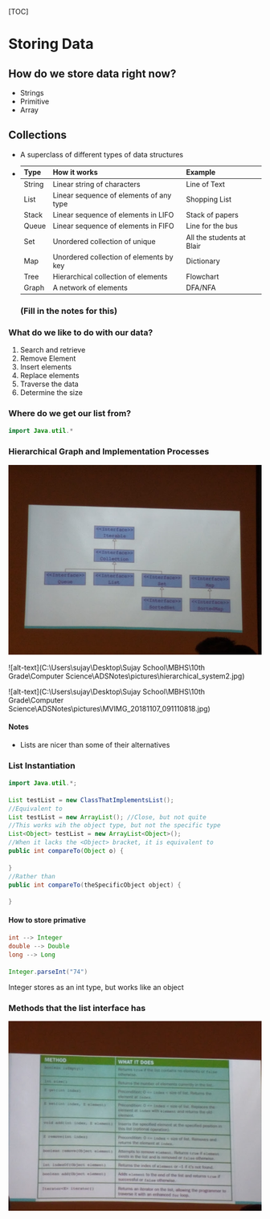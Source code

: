 

[TOC]

# Storing Data

## How do we store data right now?

* Strings
* Primitive
* Array

## Collections

* A superclass of different types of data structures

* | Type   | How it works                            | Example                   |
  | ------ | --------------------------------------- | ------------------------- |
  | String | Linear string of characters             | Line of Text              |
  | List   | Linear sequence of elements of any type | Shopping List             |
  | Stack  | Linear sequence of elements in LIFO     | Stack of papers           |
  | Queue  | Linear  sequence of elements in FIFO    | Line for the bus          |
  | Set    | Unordered collection of unique          | All the students at Blair |
  | Map    | Unordered collection of elements by key | Dictionary                |
  | Tree   | Hierarchical collection of elements     | Flowchart                 |
  | Graph  | A network of elements                   | DFA/NFA                   |

  ### (Fill in the notes for this)

### What do we like to do with our data?

1. Search and retrieve
2. Remove Element
3. Insert elements
4. Replace elements
5. Traverse the data
6. Determine the size

### Where do we get our list from?

```java
import Java.util.*
```

### Hierarchical Graph and Implementation Processes

![alt-text](pictures/hierarchical_system.jpg "Hierarchical System Layout") 

![alt-text](C:\Users\sujay\Desktop\Sujay School\MBHS\10th Grade\Computer Science\ADSNotes\pictures\hierarchical_system2.jpg) 

![alt-text](C:\Users\sujay\Desktop\Sujay School\MBHS\10th Grade\Computer Science\ADSNotes\pictures\MVIMG_20181107_091110818.jpg)

#### Notes

* Lists are nicer than some of their alternatives

### List Instantiation

```java
import Java.util.*;

List testList = new ClassThatImplementsList();
//Equivalent to
List testList = new ArrayList(); //Close, but not quite 
//This works wih the object type, but not the specific type
List<Object> testList = new ArrayList<Object>();
//When it lacks the <Object> bracket, it is equivalent to 
public int compareTo(Object o) {
    
}
//Rather than
public int compareTo(theSpecificObject object) {
    
}
```

#### How to store primative

```java
int --> Integer
double --> Double
long --> Long

Integer.parseInt("74")
```

Integer stores as an int type, but works like an object

### Methods that the list interface has

![alt-text](pictures/possible_methods.jpg) 